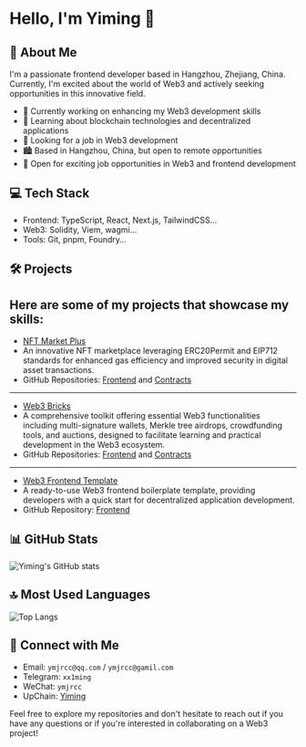 # Hello, I'm Yiming 👋

## 🚀 About Me
I'm a passionate frontend developer based in Hangzhou, Zhejiang, China. Currently, I'm excited about the world of Web3 and actively seeking opportunities in this innovative field.

- 🔭 Currently working on enhancing my Web3 development skills
- 🌱 Learning about blockchain technologies and decentralized applications
- 👀 Looking for a job in Web3 development
- 🏙️ Based in Hangzhou, China, but open to remote opportunities
- 💼 Open for exciting job opportunities in Web3 and frontend development

## 💻 Tech Stack
- Frontend: TypeScript, React, Next.js, TailwindCSS…
- Web3: Solidity, Viem, wagmi…
- Tools: Git, pnpm, Foundry…

## 🛠️ Projects
Here are some of my projects that showcase my skills:
---
- [NFT Market Plus](nft-market-plus-fe.vercel.app)
- An innovative NFT marketplace leveraging ERC20Permit and EIP712 standards for enhanced gas efficiency and improved security in digital asset transactions.
- GitHub Repositories: [Frontend](https://github.com/ymjrcc/nft-market-plus-fe) and [Contracts](https://github.com/ymjrcc/nft-market-plus)
---
- [Web3 Bricks](https://web3-bricks-fe.vercel.app/)
- A comprehensive toolkit offering essential Web3 functionalities including multi-signature wallets, Merkle tree airdrops, crowdfunding tools, and auctions, designed to facilitate learning and practical development in the Web3 ecosystem.
- GitHub Repositories: [Frontend](https://github.com/ymjrcc/web3-bricks-fe) and [Contracts](https://github.com/ymjrcc/web3-bricks)
---
- [Web3 Frontend Template](https://web3-frontend-template.vercel.app/)
- A ready-to-use Web3 frontend boilerplate template, providing developers with a quick start for decentralized application development.
- GitHub Repository: [Frontend](https://github.com/ymjrcc/web3-frontend-template)

## 📊 GitHub Stats
![Yiming's GitHub stats](https://github-readme-stats.vercel.app/api?username=ymjrcc&show_icons=true&theme=radical)

## 🔝 Most Used Languages
![Top Langs](https://github-readme-stats.vercel.app/api/top-langs/?username=ymjrcc&layout=compact)

## 🤝 Connect with Me
- Email: `ymjrcc@qq.com` / `ymjrcc@gamil.com`
- Telegram: `xx1ming`
- WeChat: `ymjrcc`
- UpChain: [Yiming](https://learnblockchain.cn/people/19059)

Feel free to explore my repositories and don't hesitate to reach out if you have any questions or if you're interested in collaborating on a Web3 project!
